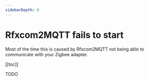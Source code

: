 ```yaml
---
sidebarDepth: 0
---
```


# Rfxcom2MQTT fails to start

Most of the time this is caused by Rfxcom2MQTT not being able to communicate with your Zigbee adapter.

[[toc]]

TODO